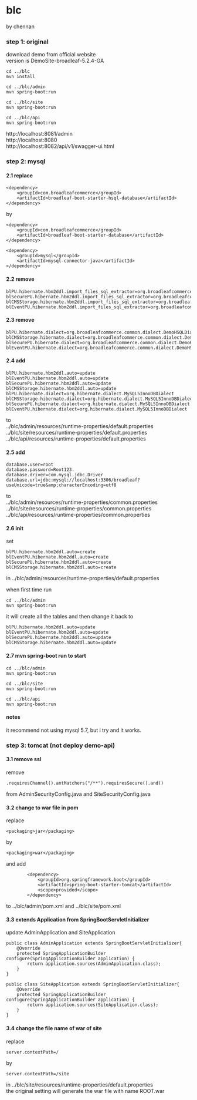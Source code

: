 # blc
by chennan

### step 1: original  

download demo from official website  
version is DemoSite-broadleaf-5.2.4-GA  

```
cd ../blc
mvn install

cd ../blc/admin
mvn spring-boot:run

cd ../blc/site
mvn spring-boot:run

cd ../blc/api
mvn spring-boot:run
```

http://localhost:8081/admin  
http://localhost:8080  
http://localhost:8082/api/v1/swagger-ui.html  

### step 2: mysql  

#### 2.1 replace  

```
<dependency>
    <groupId>com.broadleafcommerce</groupId>
    <artifactId>broadleaf-boot-starter-hsql-database</artifactId>
</dependency>
```

by  

```
<dependency>
    <groupId>com.broadleafcommerce</groupId>
    <artifactId>broadleaf-boot-starter-database</artifactId>
</dependency>

<dependency>
    <groupId>mysql</groupId>
    <artifactId>mysql-connector-java</artifactId>
</dependency>
```

#### 2.2 remove  

```
blPU.hibernate.hbm2ddl.import_files_sql_extractor=org.broadleafcommerce.common.util.sql.importsql.DemoHsqlSingleLineSqlCommandExtractor
blSecurePU.hibernate.hbm2ddl.import_files_sql_extractor=org.broadleafcommerce.common.util.sql.importsql.DemoHsqlSingleLineSqlCommandExtractor
blCMSStorage.hibernate.hbm2ddl.import_files_sql_extractor=org.broadleafcommerce.common.util.sql.importsql.DemoHsqlSingleLineSqlCommandExtractor
blEventPU.hibernate.hbm2ddl.import_files_sql_extractor=org.broadleafcommerce.common.util.sql.importsql.DemoHsqlSingleLineSqlCommandExtractor
```  

#### 2.3 remove

```
blPU.hibernate.dialect=org.broadleafcommerce.common.dialect.DemoHSQLDialect
blCMSStorage.hibernate.dialect=org.broadleafcommerce.common.dialect.DemoHSQLDialect
blSecurePU.hibernate.dialect=org.broadleafcommerce.common.dialect.DemoHSQLDialect
blEventPU.hibernate.dialect=org.broadleafcommerce.common.dialect.DemoHSQLDialect
```

#### 2.4 add

```
blPU.hibernate.hbm2ddl.auto=update
blEventPU.hibernate.hbm2ddl.auto=update
blSecurePU.hibernate.hbm2ddl.auto=update
blCMSStorage.hibernate.hbm2ddl.auto=update
blPU.hibernate.dialect=org.hibernate.dialect.MySQL5InnoDBDialect
blCMSStorage.hibernate.dialect=org.hibernate.dialect.MySQL5InnoDBDialect
blSecurePU.hibernate.dialect=org.hibernate.dialect.MySQL5InnoDBDialect
blEventPU.hibernate.dialect=org.hibernate.dialect.MySQL5InnoDBDialect
```

to   
../blc/admin/resources/runtime-properties/default.properties  
../blc/site/resources/runtime-properties/default.properties  
../blc/api/resources/runtime-properties/default.properties  

#### 2.5 add  

```
database.user=root
database.password=Root123.
database.driver=com.mysql.jdbc.Driver
database.url=jdbc:mysql://localhost:3306/broadleaf?useUnicode=true&amp;characterEncoding=utf8
```

to  
../blc/admin/resources/runtime-properties/common.properties  
../blc/site/resources/runtime-properties/common.properties  
../blc/api/resources/runtime-properties/common.properties  

#### 2.6 init

set 

```
blPU.hibernate.hbm2ddl.auto=create
blEventPU.hibernate.hbm2ddl.auto=create
blSecurePU.hibernate.hbm2ddl.auto=create
blCMSStorage.hibernate.hbm2ddl.auto=create
```

in 
../blc/admin/resources/runtime-properties/default.properties 

when first time run  

```
cd ../blc/admin
mvn spring-boot:run
```  

it will create all the tables and then change it back to  

```
blPU.hibernate.hbm2ddl.auto=update
blEventPU.hibernate.hbm2ddl.auto=update
blSecurePU.hibernate.hbm2ddl.auto=update
blCMSStorage.hibernate.hbm2ddl.auto=update
```


#### 2.7 mvn spring-boot run to start

```
cd ../blc/admin
mvn spring-boot:run

cd ../blc/site
mvn spring-boot:run

cd ../blc/api
mvn spring-boot:run
```

#### notes

it recommend not using mysql 5.7, but i try and it works.  

### step 3: tomcat (not deploy demo-api)

#### 3.1 remove ssl

remove 

```
.requiresChannel().antMatchers("/**").requiresSecure().and()
```

from AdminSecurityConfig.java and SiteSecurityConfig.java

#### 3.2 change to war file in pom

replace

```
<packaging>jar</packaging>
```

by

```
<packaging>war</packaging>
```

and add

```
        <dependency>
            <groupId>org.springframework.boot</groupId>
            <artifactId>spring-boot-starter-tomcat</artifactId>
            <scope>provided</scope>
        </dependency>
```

to ../blc/admin/pom.xml and ../blc/site/pom.xml

#### 3.3 extends Application from SpringBootServletInitializer 

update AdminApplication and SiteApplication

```
public class AdminApplication extends SpringBootServletInitializer{
    @Override
    protected SpringApplicationBuilder configure(SpringApplicationBuilder application) {
        return application.sources(AdminApplication.class);
    }
}

public class SiteApplication extends SpringBootServletInitializer{
    @Override
    protected SpringApplicationBuilder configure(SpringApplicationBuilder application) {
        return application.sources(SiteApplication.class);
    }
}
```

#### 3.4 change the file name of war of site

replace  

```
server.contextPath=/
```

by 

```
server.contextPath=/site
```

in ../blc/site/resources/runtime-properties/default.properties  
the original setting will generate the war file with name ROOT.war



